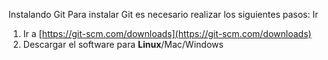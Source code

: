 Instalando Git
Para instalar Git es necesario realizar los siguientes pasos:
Ir 

 1. Ir a [https://git-scm.com/downloads](https://git-scm.com/downloads)
 1. Descargar el software para **Linux**/Mac/Windows
<!--stackedit_data:
eyJoaXN0b3J5IjpbMjAwODk3MDYyLDczMDk5ODExNl19
-->